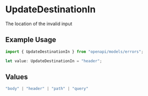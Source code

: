 # UpdateDestinationIn

The location of the invalid input

## Example Usage

```typescript
import { UpdateDestinationIn } from "openapi/models/errors";

let value: UpdateDestinationIn = "header";
```

## Values

```typescript
"body" | "header" | "path" | "query"
```